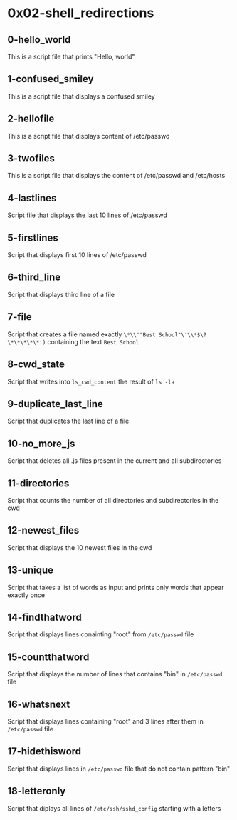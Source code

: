 # 0x02-shell_redirections

## 0-hello_world

This is a script file that prints "Hello, world"

## 1-confused_smiley

This is a script file that displays a confused smiley

## 2-hellofile

This is a script file that displays content of /etc/passwd

## 3-twofiles

This is a script file that displays the content of /etc/passwd and /etc/hosts

## 4-lastlines

Script file that displays the last 10 lines of /etc/passwd

## 5-firstlines

Script that displays first 10 lines of /etc/passwd

## 6-third_line

Script that displays third line of a file

## 7-file

Script that creates a file named exactly `\*\\'"Best School"\'\\*$\?\*\*\*\*\*:)` containing the text `Best School`

## 8-cwd_state

Script that writes into `ls_cwd_content` the result of `ls -la`

## 9-duplicate_last_line

Script that duplicates the last line of a file

## 10-no_more_js

Script that deletes all .js files present in the current and all subdirectories

## 11-directories

Script that counts the number of all directories and subdirectories in the cwd

## 12-newest_files

Script that displays the 10 newest files in the cwd

## 13-unique

Script that takes a list of words as input and prints only words that appear exactly once

## 14-findthatword

Script that displays lines conainting "root" from `/etc/passwd` file

## 15-countthatword

Script that displays the number of lines that contains "bin" in `/etc/passwd` file

## 16-whatsnext

Script that displays lines containing "root" and 3 lines after them in `/etc/passwd` file

## 17-hidethisword

Script that displays lines in `/etc/passwd` file that do not contain pattern "bin"

## 18-letteronly

Script that diplays all lines of `/etc/ssh/sshd_config` starting with a letters

